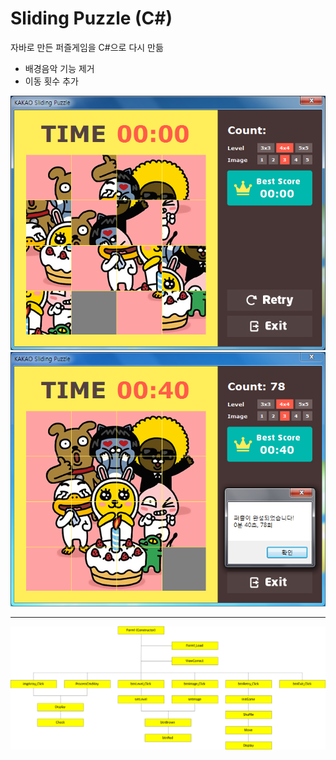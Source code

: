 # Sliding Puzzle (C#)
자바로 만든 퍼즐게임을 C#으로 다시 만듦  
- 배경음악 기능 제거
- 이동 횟수 추가

![](/image/00_capture1.png)  
![](/image/00_capture2.png)  
  
---
  
![](/image/01_method.png)  
